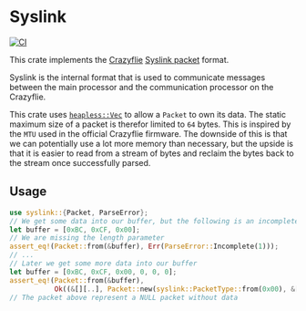 # Syslink
[![CI](https://github.com/nordmoen/syslink/actions/workflows/ci.yml/badge.svg)](https://github.com/nordmoen/syslink/actions/workflows/ci.yml)

This crate implements the [Crazyflie](https://www.bitcraze.io/) [Syslink
packet](https://www.bitcraze.io/documentation/repository/crazyflie2-nrf-firmware/master/protocols/syslink/)
format.

Syslink is the internal format that is used to communicate messages between the
main processor and the communication processor on the Crazyflie.

This crate uses [`heapless::Vec`](https://crates.io/crates/heapless) to allow a
`Packet` to own its data. The static maximum size of a packet is therefor
limited to `64` bytes. This is inspired by the `MTU` used in the official
Crazyflie firmware. The downside of this is that we can potentially use a lot
more memory than necessary, but the upside is that it is easier to read from a
stream of bytes and reclaim the bytes back to the stream once successfully
parsed.

## Usage
```rust
use syslink::{Packet, ParseError};
// We get some data into our buffer, but the following is an incomplete packet
let buffer = [0xBC, 0xCF, 0x00];
// We are missing the length parameter
assert_eq!(Packet::from(&buffer), Err(ParseError::Incomplete(1)));
// ...
// Later we get some more data into our buffer
let buffer = [0xBC, 0xCF, 0x00, 0, 0, 0];
assert_eq!(Packet::from(&buffer),
           Ok((&[][..], Packet::new(syslink::PacketType::from(0x00), &[][..]).unwrap())));
// The packet above represent a NULL packet without data
```
